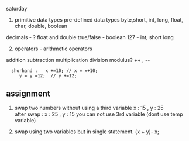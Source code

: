 saturday 


1. primitive data types 
  pre-defined data types 
   byte,short, int, long, float, char, double, boolean 
  

decimals - ? float and double 
true/false  - boolean 
127 - int, short long 

2. operators - arithmetic operators 

addition subtraction multiplication division modulus? 
++ , --



      shorhand :   x +=10; // x = x+10;   
         y = y =12;  // y +=12;



## assignment
1. swap two numbers without using a third variable 
x : 15 , y : 25  
after swap : x : 25 , y : 15 
you can not use 3rd variable (dont use temp variable)

2. swap using two variables but in single statement.
   (x + y)- x;